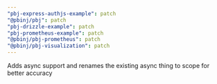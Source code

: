 ```yaml
---
"pbj-express-authjs-example": patch
"@pbinj/pbj": patch
"pbj-drizzle-example": patch
"pbj-prometheus-example": patch
"@pbinj/pbj-prometheus": patch
"@pbinj/pbj-visualization": patch
---
```


Adds async support and renames the existing async thing to scope for better accuracy
